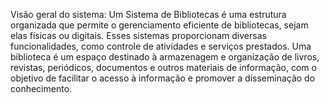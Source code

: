 Visão geral do sistema:
Um Sistema de Bibliotecas é uma estrutura organizada que permite o gerenciamento eficiente de bibliotecas, sejam elas físicas ou digitais.
Esses sistemas proporcionam diversas funcionalidades, como controle de atividades e serviços prestados. 
Uma biblioteca é um espaço destinado à armazenagem e organização de livros, revistas, 
periódicos, documentos e outros materiais de informação, com o objetivo de facilitar o acesso à 
informação e promover a disseminação do conhecimento.
